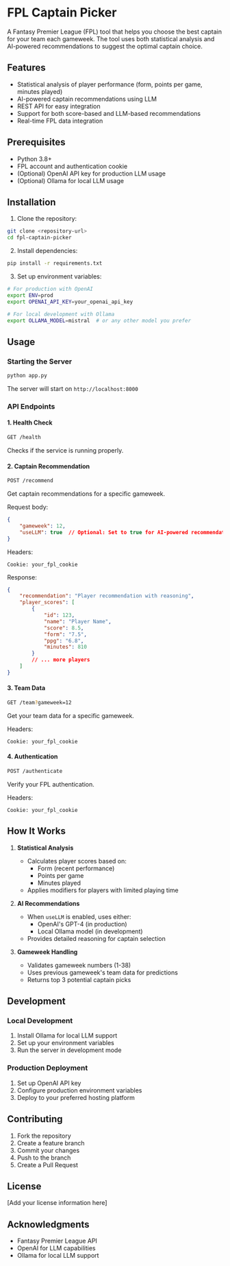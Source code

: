 # FPL Captain Picker

A Fantasy Premier League (FPL) tool that helps you choose the best captain for your team each gameweek. The tool uses both statistical analysis and AI-powered recommendations to suggest the optimal captain choice.

## Features

- Statistical analysis of player performance (form, points per game, minutes played)
- AI-powered captain recommendations using LLM
- REST API for easy integration
- Support for both score-based and LLM-based recommendations
- Real-time FPL data integration

## Prerequisites

- Python 3.8+
- FPL account and authentication cookie
- (Optional) OpenAI API key for production LLM usage
- (Optional) Ollama for local LLM usage

## Installation

1. Clone the repository:
```bash
git clone <repository-url>
cd fpl-captain-picker
```

2. Install dependencies:
```bash
pip install -r requirements.txt
```

3. Set up environment variables:
```bash
# For production with OpenAI
export ENV=prod
export OPENAI_API_KEY=your_openai_api_key

# For local development with Ollama
export OLLAMA_MODEL=mistral  # or any other model you prefer
```

## Usage

### Starting the Server

```bash
python app.py
```

The server will start on `http://localhost:8000`

### API Endpoints

#### 1. Health Check
```bash
GET /health
```
Checks if the service is running properly.

#### 2. Captain Recommendation
```bash
POST /recommend
```
Get captain recommendations for a specific gameweek.

Request body:
```json
{
    "gameweek": 12,
    "useLLM": true  // Optional: Set to true for AI-powered recommendations
}
```

Headers:
```
Cookie: your_fpl_cookie
```

Response:
```json
{
    "recommendation": "Player recommendation with reasoning",
    "player_scores": [
        {
            "id": 123,
            "name": "Player Name",
            "score": 8.5,
            "form": "7.5",
            "ppg": "6.8",
            "minutes": 810
        }
        // ... more players
    ]
}
```

#### 3. Team Data
```bash
GET /team?gameweek=12
```
Get your team data for a specific gameweek.

Headers:
```
Cookie: your_fpl_cookie
```

#### 4. Authentication
```bash
POST /authenticate
```
Verify your FPL authentication.

Headers:
```
Cookie: your_fpl_cookie
```

## How It Works

1. **Statistical Analysis**
   - Calculates player scores based on:
     - Form (recent performance)
     - Points per game
     - Minutes played
   - Applies modifiers for players with limited playing time

2. **AI Recommendations**
   - When `useLLM` is enabled, uses either:
     - OpenAI's GPT-4 (in production)
     - Local Ollama model (in development)
   - Provides detailed reasoning for captain selection

3. **Gameweek Handling**
   - Validates gameweek numbers (1-38)
   - Uses previous gameweek's team data for predictions
   - Returns top 3 potential captain picks

## Development

### Local Development
1. Install Ollama for local LLM support
2. Set up your environment variables
3. Run the server in development mode

### Production Deployment
1. Set up OpenAI API key
2. Configure production environment variables
3. Deploy to your preferred hosting platform

## Contributing

1. Fork the repository
2. Create a feature branch
3. Commit your changes
4. Push to the branch
5. Create a Pull Request

## License

[Add your license information here]

## Acknowledgments

- Fantasy Premier League API
- OpenAI for LLM capabilities
- Ollama for local LLM support 